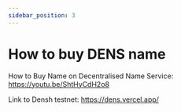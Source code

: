 ```yaml
---
sidebar_position: 3
---
```


# How to buy DENS name

How to Buy Name on Decentralised Name Service: https://youtu.be/ShtHyCdH2o8

Link to Densh testnet: https://dens.vercel.app/
